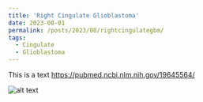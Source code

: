 ```yaml
---
title: 'Right Cingulate Glioblastoma'
date: 2023-08-01
permalink: /posts/2023/08/rightcingulategbm/
tags:
  - Cingulate
  - Glioblastoma
---
```

This is a text
https://pubmed.ncbi.nlm.nih.gov/19645564/

![alt text](https://lsainzvillalba.github.io/images/bio-photo-2.jpg)
